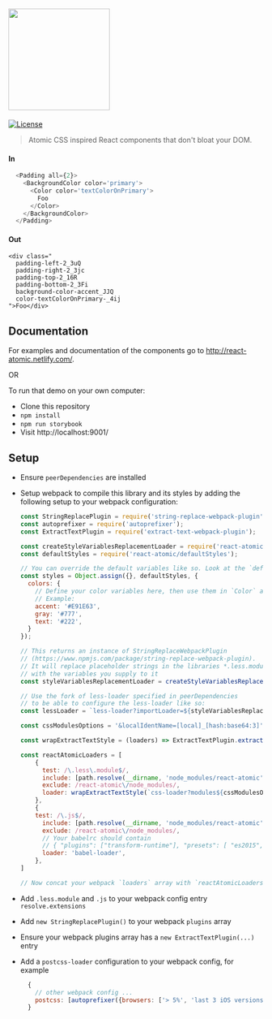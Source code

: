 # <img src="https://cloud.githubusercontent.com/assets/3755413/23356778/685a16fc-fcdb-11e6-9991-26b7c5125d2f.png" width="200">

[![License][license-image]][license-url]

> Atomic CSS inspired React components that don't bloat your DOM.


#### In
```js
  <Padding all={2}>
    <BackgroundColor color='primary'>
      <Color color='textColorOnPrimary'>
        Foo
      </Color>
    </BackgroundColor>
  </Padding>
```

#### Out
```
<div class="
  padding-left-2_3uQ
  padding-right-2_3jc
  padding-top-2_16R
  padding-bottom-2_3Fi
  background-color-accent_JJQ
  color-textColorOnPrimary-_4ij
">Foo</div>
```

## Documentation

For examples and documentation of the components go to http://react-atomic.netlify.com/.

OR

To run that demo on your own computer:
* Clone this repository
* `npm install`
* `npm run storybook`
* Visit http://localhost:9001/

## Setup

- Ensure `peerDependencies` are installed
- Setup webpack to compile this library and its styles by adding the following setup to your webpack configuration:

    ```js
    const StringReplacePlugin = require('string-replace-webpack-plugin');
    const autoprefixer = require('autoprefixer');
    const ExtractTextPlugin = require('extract-text-webpack-plugin');

    const createStyleVariablesReplacementLoader = require('react-atomic/utils/createStyleVariablesReplacementLoader');
    const defaultStyles = require('react-atomic/defaultStyles');

    // You can override the default variables like so. Look at the `defaultStyles` file to see which variables exist
    const styles = Object.assign({}, defaultStyles, {
      colors: {
        // Define your color variables here, then use them in `Color` and `BackgroundColor` components (pass in the color key into the `color` prop
        // Example:
        accent: '#E91E63',
        gray: '#777',
        text: '#222',
      }
    });

    // This returns an instance of StringReplaceWebpackPlugin
    // (https://www.npmjs.com/package/string-replace-webpack-plugin).
    // It will replace placeholder strings in the libraries *.less.module-files
    // with the variables you supply to it
    const styleVariablesReplacementLoader = createStyleVariablesReplacementLoader(styles, styles.colors);

    // Use the fork of less-loader specified in peerDependencies
    // to be able to configure the less-loader like so:
    const lessLoader = `less-loader?importLoader=${styleVariablesReplacementLoader}!${styleVariablesReplacementLoader}`;

    const cssModulesOptions = '&localIdentName=[local]_[hash:base64:3]';

    const wrapExtractTextStyle = (loaders) => ExtractTextPlugin.extract('style-loader', loaders, {publicPath: ''});

    const reactAtomicLoaders = [
        {
          test: /\.less\.module$/,
          include: [path.resolve(__dirname, 'node_modules/react-atomic')],
          exclude: /react-atomic\/node_modules/,
          loader: wrapExtractTextStyle(`css-loader?modules${cssModulesOptions}!postcss-loader!${lessLoader}`),
        },
        {
        test: /\.js$/,
          include: [path.resolve(__dirname, 'node_modules/react-atomic')],
          exclude: /react-atomic\/node_modules/,
          // Your babelrc should contain
          // { "plugins": ["transform-runtime"], "presets": [ "es2015", "stage-0", "react"] }
          loader: 'babel-loader',
        },
    ]

    // Now concat your webpack `loaders` array with `reactAtomicLoaders`. :)
    ```

- Add `.less.module` and `.js` to your webpack config entry `resolve.extensions`
- Add `new StringReplacePlugin()` to your webpack `plugins` array
- Ensure your webpack plugins array has a `new ExtractTextPlugin(...)` entry
- Add a `postcss-loader` configuration to your webpack config, for example

    ```js
      {
        // other webpack config ...
        postcss: [autoprefixer({browsers: ['> 5%', 'last 3 iOS versions', 'last 2 versions']})]},
      }
    ```

[package-url]: https://npmjs.org/package/react-atomic
[license-image]: http://img.shields.io/npm/l/react-dates.svg
[license-url]: LICENSE
